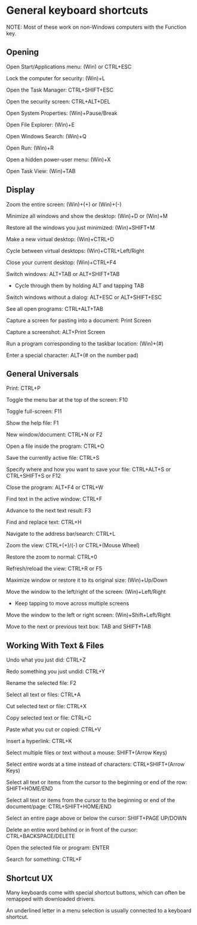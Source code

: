 
# General keyboard shortcuts

NOTE: Most of these work on non-Windows computers with the Function key.

## Opening

Open Start/Applications menu: (Win) or CTRL+ESC

Lock the computer for security: (Win)+L

Open the Task Manager: CTRL+SHIFT+ESC

Open the security screen: CTRL+ALT+DEL

Open System Properties: (Win)+Pause/Break

Open File Explorer: (Win)+E

Open Windows Search: (Win)+Q

Open Run: (Win)+R

Open a hidden power-user menu: (Win)+X

Open Task View: (Win)+TAB

## Display

Zoom the entire screen: (Win)+(+) or (Win)+(-)

Minimize all windows and show the desktop: (Win)+D or (Win)+M

Restore all the windows you just minimized: (Win)+SHIFT+M

Make a new virtual desktop: (Win)+CTRL+D

Cycle between virtual desktops: (Win)+CTRL+Left/Right

Close your current desktop: (Win)+CTRL+F4

Switch windows: ALT+TAB or ALT+SHIFT+TAB

- Cycle through them by holding ALT and tapping TAB

Switch windows without a dialog: ALT+ESC or ALT+SHIFT+ESC

See all open programs: CTRL+ALT+TAB

Capture a screen for pasting into a document: Print Screen

Capture a screenshot: ALT+Print Screen

Run a program corresponding to the taskbar location: (Win)+(#)

Enter a special character: ALT+(# on the number pad)

## General Universals

Print: CTRL+P

Toggle the menu bar at the top of the screen: F10

Toggle full-screen: F11

Show the help file: F1

New window/document: CTRL+N or F2

Open a file inside the program: CTRL+O

Save the currently active file: CTRL+S

Specify where and how you want to save your file: CTRL+ALT+S or CTRL+SHIFT+S or F12

Close the program: ALT+F4 or CTRL+W

Find text in the active window: CTRL+F

Advance to the next text result: F3

Find and replace text: CTRL+H

Navigate to the address bar/search: CTRL+L

Zoom the view: CTRL+(+)/(-) or CTRL+(Mouse Wheel)

Restore the zoom to normal: CTRL+0

Refresh/reload the view: CTRL+R or F5

Maximize window or restore it to its original size: (Win)+Up/Down

Move the window to the left/right of the screen: (Win)+Left/Right

- Keep tapping to move across multiple screens

Move the window to the left or right screen: (Win)+Shift+Left/Right

Move to the next or previous text box: TAB and SHIFT+TAB

## Working With Text & Files

Undo what you just did: CTRL+Z

Redo something you just undid: CTRL+Y

Rename the selected file: F2

Select all text or files: CTRL+A

Cut selected text or file: CTRL+X

Copy selected text or file: CTRL+C

Paste what you cut or copied: CTRL+V

Insert a hyperlink: CTRL+K

Select multiple files or text without a mouse: SHIFT+(Arrow Keys)

Select entire words at a time instead of characters: CTRL+SHIFT+(Arrow Keys)

Select all text or items from the cursor to the beginning or end of the row: SHIFT+HOME/END

Select all text or items from the cursor to the beginning or end of the document/page: CTRL+SHIFT+HOME/END

Select an entire page above or below the cursor: SHIFT+PAGE UP/DOWN

Delete an entire word behind or in front of the cursor: CTRL+BACKSPACE/DELETE

Open the selected file or program: ENTER

Search for something: CTRL+F

## Shortcut UX

Many keyboards come with special shortcut buttons, which can often be remapped with downloaded drivers.

An underlined letter in a menu selection is usually connected to a keyboard shortcut.
